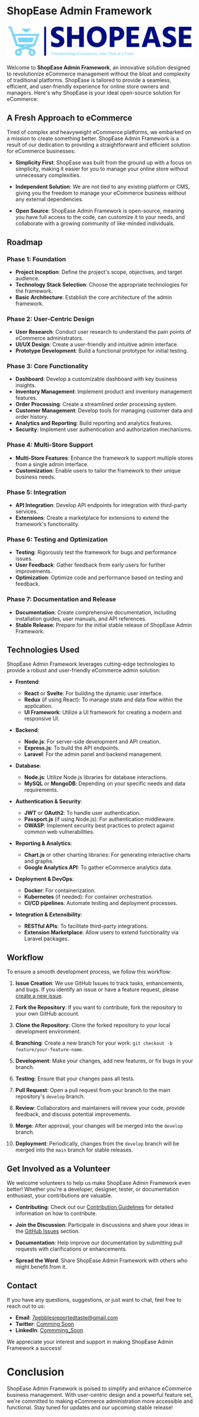# ShopEase Admin Framework

![ShopEase Logo](logo.png)

Welcome to **ShopEase Admin Framework**, an innovative solution designed to revolutionize eCommerce management without the bloat and complexity of traditional platforms. ShopEase is tailored to provide a seamless, efficient, and user-friendly experience for online store owners and managers. Here's why ShopEase is your ideal open-source solution for eCommerce:

## A Fresh Approach to eCommerce

Tired of complex and heavyweight eCommerce platforms, we embarked on a mission to create something better. ShopEase Admin Framework is a result of our dedication to providing a straightforward and efficient solution for eCommerce businesses:

- **Simplicity First**: ShopEase was built from the ground up with a focus on simplicity, making it easier for you to manage your online store without unnecessary complexities.

- **Independent Solution**: We are not tied to any existing platform or CMS, giving you the freedom to manage your eCommerce business without any external dependencies.

- **Open Source**: ShopEase Admin Framework is open-source, meaning you have full access to the code, can customize it to your needs, and collaborate with a growing community of like-minded individuals.


## Roadmap

### Phase 1: Foundation

- **Project Inception**: Define the project's scope, objectives, and target audience.
- **Technology Stack Selection**: Choose the appropriate technologies for the framework.
- **Basic Architecture**: Establish the core architecture of the admin framework.

### Phase 2: User-Centric Design

- **User Research**: Conduct user research to understand the pain points of eCommerce administrators.
- **UI/UX Design**: Create a user-friendly and intuitive admin interface.
- **Prototype Development**: Build a functional prototype for initial testing.

### Phase 3: Core Functionality

- **Dashboard**: Develop a customizable dashboard with key business insights.
- **Inventory Management**: Implement product and inventory management features.
- **Order Processing**: Create a streamlined order processing system.
- **Customer Management**: Develop tools for managing customer data and order history.
- **Analytics and Reporting**: Build reporting and analytics features.
- **Security**: Implement user authentication and authorization mechanisms.

### Phase 4: Multi-Store Support

- **Multi-Store Features**: Enhance the framework to support multiple stores from a single admin interface.
- **Customization**: Enable users to tailor the framework to their unique business needs.

### Phase 5: Integration

- **API Integration**: Develop API endpoints for integration with third-party services.
- **Extensions**: Create a marketplace for extensions to extend the framework's functionality.

### Phase 6: Testing and Optimization

- **Testing**: Rigorously test the framework for bugs and performance issues.
- **User Feedback**: Gather feedback from early users for further improvements.
- **Optimization**: Optimize code and performance based on testing and feedback.

### Phase 7: Documentation and Release

- **Documentation**: Create comprehensive documentation, including installation guides, user manuals, and API references.
- **Stable Release**: Prepare for the initial stable release of ShopEase Admin Framework.

## Technologies Used

ShopEase Admin Framework leverages cutting-edge technologies to provide a robust and user-friendly eCommerce admin solution:

- **Frontend**:
  - **React** or **Svelte**: For building the dynamic user interface.
  - **Redux** (if using React): To manage state and data flow within the application.
  - **UI Framework**: Utilize a UI framework for creating a modern and responsive UI.

- **Backend**:
  - **Node.js**: For server-side development and API creation.
  - **Express.js**: To build the API endpoints.
  - **Laravel**: For the admin panel and backend management.

- **Database**:
  - **Node.js**: Utilize Node.js libraries for database interactions.
  - **MySQL** or **MongoDB**: Depending on your specific needs and data requirements.

- **Authentication & Security**:
  - **JWT** or **OAuth2**: To handle user authentication.
  - **Passport.js** (if using Node.js): For authentication middleware.
  - **OWASP**: Implement security best practices to protect against common web vulnerabilities.

- **Reporting & Analytics**:
  - **Chart.js** or other charting libraries: For generating interactive charts and graphs.
  - **Google Analytics API**: To gather eCommerce analytics data.

- **Deployment & DevOps**:
  - **Docker**: For containerization.
  - **Kubernetes** (if needed): For container orchestration.
  - **CI/CD pipelines**: Automate testing and deployment processes.

- **Integration & Extensibility**:
  - **RESTful APIs**: To facilitate third-party integrations.
  - **Extension Marketplace**: Allow users to extend functionality via Laravel packages.



## Workflow

To ensure a smooth development process, we follow this workflow:

1. **Issue Creation**: We use GitHub Issues to track tasks, enhancements, and bugs. If you identify an issue or have a feature request, please [create a new issue](https://github.com/7Pebbles/ShopEase_Admin/issues).

2. **Fork the Repository**: If you want to contribute, fork the repository to your own GitHub account.

3. **Clone the Repository**: Clone the forked repository to your local development environment.

4. **Branching**: Create a new branch for your work: `git checkout -b feature/your-feature-name`.

5. **Development**: Make your changes, add new features, or fix bugs in your branch.

6. **Testing**: Ensure that your changes pass all tests.

7. **Pull Request**: Open a pull request from your branch to the main repository's `develop` branch.

8. **Review**: Collaborators and maintainers will review your code, provide feedback, and discuss potential improvements.

9. **Merge**: After approval, your changes will be merged into the `develop` branch.

10. **Deployment**: Periodically, changes from the `develop` branch will be merged into the `main` branch for stable releases.

## Get Involved as a Volunteer

We welcome volunteers to help us make ShopEase Admin Framework even better! Whether you're a developer, designer, tester, or documentation enthusiast, your contributions are valuable.

- **Contributing**: Check out our [Contribution Guidelines](CONTRIBUTING.md) for detailed information on how to contribute.

- **Join the Discussion**: Participate in discussions and share your ideas in the [GitHub Issues](https://github.com/7Pebbles/ShopEase_Admin/issues) section.

- **Documentation**: Help improve our documentation by submitting pull requests with clarifications or enhancements.

- **Spread the Word**: Share ShopEase Admin Framework with others who might benefit from it.

## Contact

If you have any questions, suggestions, or just want to chat, feel free to reach out to us:

- **Email**: [7pebblesreportedtaste@gmail.com](7pebblesreportedtaste@gmail.com)
- **Twitter**: [Comming Soon](#)
- **LinkedIn**: [Commming_Soon](#)

We appreciate your interest and support in making ShopEase Admin Framework a success!


# Conclusion

ShopEase Admin Framework is poised to simplify and enhance eCommerce business management. With user-centric design and a powerful feature set, we're committed to making eCommerce administration more accessible and functional. Stay tuned for updates and our upcoming stable release!
